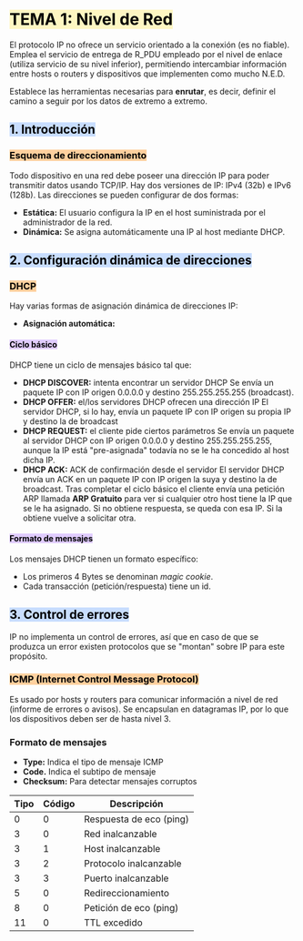 # <mark style="background: #FFF3A3A6;">TEMA 1: Nivel de Red</mark>
El protocolo IP no ofrece un servicio orientado a la conexión (es no fiable). Emplea el servicio de entrega de R_PDU empleado por el nivel de enlace (utiliza servicio de su nivel inferior), permitiendo intercambiar información entre hosts o routers y dispositivos que implementen como mucho N.E.D.

Establece las herramientas necesarias para **enrutar**, es decir, definir el camino a seguir por los datos de extremo a extremo.
## <mark style="background: #ADCCFFA6;">1. Introducción</mark>
### <mark style="background: #FFB86CA6;">Esquema de direccionamiento</mark>
Todo dispositivo en una red debe poseer una dirección IP para poder transmitir datos usando TCP/IP. Hay dos versiones de IP: IPv4 (32b) e IPv6 (128b). Las direcciones se pueden configurar de dos formas:
- **Estática:** El usuario configura la IP en el host suministrada por el administrador de la red.
- **Dinámica:** Se asigna automáticamente una IP al host mediante DHCP.
## <mark style="background: #ADCCFFA6;">2. Configuración dinámica de direcciones</mark>
### <mark style="background: #FFB86CA6;">DHCP</mark>
Hay varias formas de asignación dinámica de direcciones IP:
- **Asignación automática:** 
#### <mark style="background: #D2B3FFA6;">Ciclo básico</mark>
DHCP tiene un ciclo de mensajes básico tal que:
- **DHCP DISCOVER:** intenta encontrar un servidor DHCP
  Se envía un paquete IP con IP origen 0.0.0.0 y destino 255.255.255.255 (broadcast). 
- **DHCP OFFER:** el/los servidores DHCP ofrecen una dirección IP
  El servidor DHCP, si lo hay, envía un paquete IP con IP origen su propia IP y destino la de broadcast
- **DHCP REQUEST:** el cliente pide ciertos parámetros
  Se envía un paquete al servidor DHCP con IP origen 0.0.0.0 y destino 255.255.255.255, aunque la IP está "pre-asignada" todavía no se le ha concedido al host dicha IP.
- **DHCP ACK:** ACK de confirmación desde el servidor
  El servidor DHCP envía un ACK en un paquete IP con IP origen la suya y destino la de broadcast.
Tras completar el ciclo básico el cliente envía una petición ARP llamada **ARP Gratuito** para ver si cualquier otro host tiene la IP que se le ha asignado. Si no obtiene respuesta, se queda con esa IP. Si la obtiene vuelve a solicitar otra.
#### <mark style="background: #D2B3FFA6;">Formato de mensajes</mark>
Los mensajes DHCP tienen un formato específico:
- Los primeros 4 Bytes se denominan _magic cookie_.
- Cada transacción (petición/respuesta) tiene un id.
## <mark style="background: #ADCCFFA6;">3. Control de errores</mark>
IP no implementa un control de errores, así que en caso de que se produzca un error existen protocolos que se "montan" sobre IP para este propósito.
### <mark style="background: #FFB86CA6;">ICMP (Internet Control Message Protocol)</mark>
Es usado por hosts y routers para comunicar información a nivel de red (informe de errores o avisos). Se encapsulan en datagramas IP, por lo que los dispositivos deben ser de hasta nivel 3.
### Formato de mensajes
- **Type:** Indica el tipo de mensaje ICMP
- **Code.** Indica el subtipo de mensaje
- **Checksum:** Para detectar mensajes corruptos

| Tipo | Código | Descripción             |
| ---- | ------ | ----------------------- |
| 0    | 0      | Respuesta de eco (ping) |
| 3    | 0      | Red inalcanzable        |
| 3    | 1      | Host inalcanzable       |
| 3    | 2      | Protocolo inalcanzable  |
| 3    | 3      | Puerto inalcanzable     |
| 5    | 0      | Redireccionamiento      |
| 8    | 0      | Petición de eco (ping)  |
| 11   | 0      | TTL excedido            |
